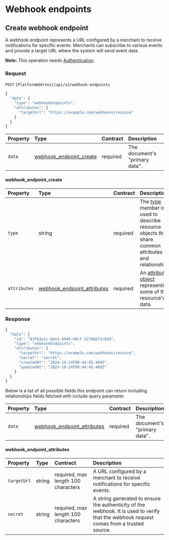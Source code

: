 <!-- AUTOMATICALLY GENERATED, DO NOT MODIFY -->
# Webhook endpoints

## Create webhook endpoint

A webhook endpoint represents a URL configured by a merchant to receive notifications for specific events. 
Merchants can subscribe to various events and provide a target URL where the system will send event data.

**Note:** This operation needs [Authentication](../essential-guide/authentication.md).

### Request

`POST` `[PlatformAddress]/api/v2/webhook-endpoints`

```javascript
{
  "data": {
    "type": "webhookEndpoints",
    "attributes": {
      "targetUrl": "https://example.com/webhooks/receive"
    }
  }
}
```

| Property | Type | Contract | Description |
| :-- | :-- | :-- | :-- |
| `data` | [webhook_endpoint_create](webhookendpoints.md#webhook_endpoint_create) | required | The document's "primary data". |

#### webhook_endpoint_create

| Property | Type | Contract | Description |
| :-- | :-- | :-- | :-- |
| `type` | string | required | The [type](https://jsonapi.org/format/#document-resource-object-identification) member is used to describe resource objects that share common attributes and relationships. |
| `attributes` | [webhook_endpoint_attributes](webhookendpoints.md#webhook_endpoint_attributes) | required | An [attributes object](https://jsonapi.org/format/#document-resource-object-attributes) representing some of the resource's data. |

### Response

```javascript
{
  "data": {
    "id": "83f93e1c-b6e1-4040-90cf-3274b6f3c82d",
    "type": "webhookEndpoints",
    "attributes": {
      "targetUrl": "https://example.com/webhooks/receive",
      "secret": "secret",
      "createdAt": "2024-10-24T08:44:45.409Z",
      "updatedAt": "2024-10-24T08:44:45.409Z"
    }
  }
}
```
Below is a list of all possible fields this endpoint can return including relationships fields fetched with include query parameter.

| Property | Type | Contract | Description |
| :-- | :-- | :-- | :-- |
| `data` | [webhook_endpoint_attributes](webhookendpoints.md#webhook_endpoint_attributes) | required | The document's "primary data". |

#### webhook_endpoint_attributes

| Property | Type | Contract | Description |
| :-- | :-- | :-- | :-- |
| `targetUrl` | string | required, max length 100 characters | A URL configured by a merchant to receive notifications for specific events. |
| `secret` | string | required, max length 100 characters | A string generated to ensure the authenticity of the webhook. It is used to verify that the webhook request comes from a trusted source. |
